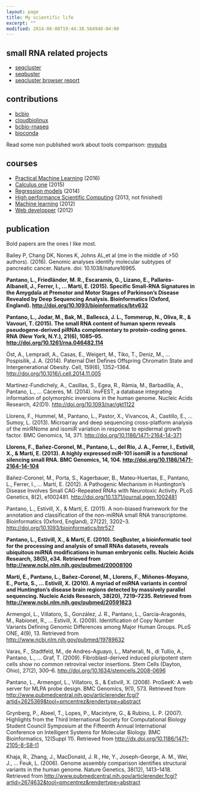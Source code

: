 ```yaml
---
layout: page
title: My scientific life 
excerpt: ""
modified: 2014-08-08T19:44:38.564948-04:00
---
```


## small RNA related projects

* [seqcluster](http://github.com/lpantano/seqcluster)
* [seqbuster](http://github.com/lpantano/seqbuster)
* [seqcluster browser report](https://github.com/lpantano/seqclusterViz)

## contributions

* [bcbio](http://github.com/chapmanb/bcbio-nextgen)
* [cloudbiolinux](http://github.com/chapmanb/cloudbiolinux)
* [bcbio-rnaseq](https://github.com/roryk/bcbio.rnaseq)
* [bioconda](https://github.com/bioconda/bioconda-recipes)

Read some non published work about tools comparison: [mypubs](https://github.com/lpantano/mypubs/blob/master/README.md)

## courses

* [Practical Machine Learning](https://www.coursera.org/account/accomplishments/records/U9DACEG2H6CT) (2016)
* [Calculus one](https://www.coursera.org/learn/calculus1) (2015)
* [Regression models](https://www.coursera.org/course/regmods) (2014)
* [High performance Scientific Computing](https://www.coursera.org/course/scicomp) (2013, not finished)
* [Machine learning](https://www.coursera.org/course/ml) (2012)
* [Web developper](https://www.udacity.com/course/viewer#!/c-cs253) (2012)

## publication

Bold papers are the ones I like most.

Bailey P, Chang DK, Nones K, Johns AL,et al (me in the middle of >50 authors). (2016). Genomic analyses identify molecular subtypes of pancreatic cancer. Nature. doi: 10.1038/nature16965.

**Pantano, L., Friedländer, M. R., Escaramís, G., Lizano, E., Pallarès-Albanell, J., Ferrer, I., … Martí, E. (2015). Specific Small-RNA Signatures in the Amygdala at Premotor and Motor Stages of Parkinson’s Disease Revealed by Deep Sequencing Analysis. Bioinformatics (Oxford, England). http://doi.org/10.1093/bioinformatics/btv632**

**Pantano, L., Jodar, M., Bak, M., Ballescà, J. L., Tommerup, N., Oliva, R., & Vavouri, T. (2015). The small RNA content of human sperm reveals pseudogene-derived piRNAs complementary to protein-coding genes. RNA (New York, N.Y.), 21(6), 1085–95. http://doi.org/10.1261/rna.046482.114**

Öst, A., Lempradl, A., Casas, E., Weigert, M., Tiko, T., Deniz, M., … Pospisilik, J. A. (2014). Paternal Diet Defines Offspring Chromatin State and Intergenerational Obesity. Cell, 159(6), 1352–1364. http://doi.org/10.1016/j.cell.2014.11.005

Martínez-Fundichely, A., Casillas, S., Egea, R., Ràmia, M., Barbadilla, A., Pantano, L., … Cáceres, M. (2014). InvFEST, a database integrating information of polymorphic inversions in the human genome. Nucleic Acids Research, 42(D1). http://doi.org/10.1093/nar/gkt1122

Llorens, F., Hummel, M., Pantano, L., Pastor, X., Vivancos, A., Castillo, E., … Sumoy, L. (2013). Microarray and deep sequencing cross-platform analysis of the mirRNome and isomiR variation in response to epidermal growth factor. BMC Genomics, 14, 371. http://doi.org/10.1186/1471-2164-14-371

**Llorens, F., Bañez-Coronel, M., Pantano, L., del Río, J. A., Ferrer, I., Estivill, X., & Martí, E. (2013). A highly expressed miR-101 isomiR is a functional silencing small RNA. BMC Genomics, 14, 104. http://doi.org/10.1186/1471-2164-14-104**

Bañez-Coronel, M., Porta, S., Kagerbauer, B., Mateu-Huertas, E., Pantano, L., Ferrer, I., … Martí, E. (2012). A Pathogenic Mechanism in Huntington’s Disease Involves Small CAG-Repeated RNAs with Neurotoxic Activity. PLoS Genetics, 8(2), e1002481. http://doi.org/10.1371/journal.pgen.1002481

Pantano, L., Estivill, X., & Martí, E. (2011). A non-biased framework for the annotation and classification of the non-miRNA small RNA transcriptome. Bioinformatics (Oxford, England), 27(22), 3202–3. http://doi.org/10.1093/bioinformatics/btr527

**Pantano, L., Estivill, X., & Martí, E. (2010). SeqBuster, a bioinformatic tool for the processing and analysis of small RNAs datasets, reveals ubiquitous miRNA modifications in human embryonic cells. Nucleic Acids Research, 38(5), e34. Retrieved from http://www.ncbi.nlm.nih.gov/pubmed/20008100**

**Martí, E., Pantano, L., Bañez-Coronel, M., Llorens, F., Miñones-Moyano, E., Porta, S., … Estivill, X. (2010). A myriad of miRNA variants in control and Huntington’s disease brain regions detected by massively parallel sequencing. Nucleic Acids Research, 38(20), 7219–7235. Retrieved from http://www.ncbi.nlm.nih.gov/pubmed/20591823**

Armengol, L., Villatoro, S., González, J. R., Pantano, L., García-Aragonés, M., Rabionet, R., … Estivill, X. (2009). Identification of Copy Number Variants Defining Genomic Differences among Major Human Groups. PLoS ONE, 4(9), 13. Retrieved from http://www.ncbi.nlm.nih.gov/pubmed/19789632

Varas, F., Stadtfeld, M., de Andres-Aguayo, L., Maherali, N., di Tullio, A., Pantano, L., … Graf, T. (2009). Fibroblast-derived induced pluripotent stem cells show no common retroviral vector insertions. Stem Cells (Dayton, Ohio), 27(2), 300–6. http://doi.org/10.1634/stemcells.2008-0696

Pantano, L., Armengol, L., Villatoro, S., & Estivill, X. (2008). ProSeeK: A web server for MLPA probe design. BMC Genomics, 9(1), 573. Retrieved from http://www.pubmedcentral.nih.gov/articlerender.fcgi?artid=2625369&tool=pmcentrez&rendertype=abstract

Grynberg, P., Abeel, T., Lopes, P., Macintyre, G., & Rubino, L. P. (2007). Highlights from the Third International Society for Computational Biology Student Council Symposium at the Fifteenth Annual International Conference on Intelligent Systems for Molecular Biology. BMC Bioinformatics, 12(Suppl 11). Retrieved from http://dx.doi.org/10.1186/1471-2105-8-S8-I1

Khaja, R., Zhang, J., MacDonald, J. R., He, Y., Joseph-George, A. M., Wei, J., … Feuk, L. (2006). Genome assembly comparison identifies structural variants in the human genome. Nature Genetics, 38(12), 1413–1418. Retrieved from http://www.pubmedcentral.nih.gov/articlerender.fcgi?artid=2674632&tool=pmcentrez&rendertype=abstract

